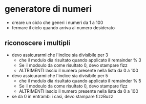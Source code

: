 # generatore di numeri 

- creare un ciclo che generi i numeri da 1 a 100
- fermare il ciclo quando arriva al numero desiderato

## riconoscere i multipli

- devo assicurarmi che l'indice sia divisibile per 3
    - che il modulo dia risultato quando applicato il remainder % 3
    - Se il modoulo da come risultato 0, devo stampare fizz
    - ALTRIMENTI lascio il numero presente nella lista da 0 a 100
- devo assicurarmi che l'indice sia divisibile per 5
    - che il modulo dia risultato quando applicato il remainder % 5
    - Se il modoulo da come risultato 0, devo stampare fizz
    - ALTRIMENTI lascio il numero presente nella lista da 0 a 100
- se da 0 in entrambi i casi, devo stampare fizzBuzz